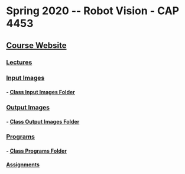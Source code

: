 # Spring 2020 -- Robot Vision - CAP 4453

## [Course Website](http://www.cs.ucf.edu/courses/cap4453/)

### [Lectures](https://github.com/h3rmi0n3/CAP4453/tree/master/RobotVision/lectures)

### [Input Images](https://github.com/h3rmi0n3/CAP4453/tree/master/RobotVision/input-img)
#### - [Class Input Images Folder](http://www.cs.ucf.edu/courses/cap4453/inputpics/)

### [Output Images](https://github.com/h3rmi0n3/CAP4453/tree/master/RobotVision/output-img)
#### - [Class Output Images Folder](http://www.cs.ucf.edu/courses/cap4453/outputpics/)

### [Programs](https://github.com/h3rmi0n3/CAP4453/tree/master/RobotVision/prgs)
#### - [Class Programs Folder](http://www.cs.ucf.edu/courses/cap4453/progs/)


#### [Assignments](https://github.com/h3rmi0n3/CAP4453/tree/master/RobotVision/homework)
